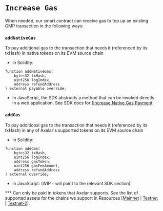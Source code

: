 # `Increase Gas`

When needed, our smart contract can receive gas to top up an existing GMP transaction in the following ways:

### `addNativeGas`
To pay additional gas to the transaction that needs it (referenced by its txHash) in native tokens on its EVM source chain

* In Solidity:

```solidity
function addNativeGas(
    bytes32 txHash,
    uint256 logIndex,
    address refundAddress
) external payable override;
```

* In JavaScript, the SDK abstracts a method that can be invoked directly in a web application.
See SDK docs for [[Increase Native Gas Payment](../axelarjs-sdk/tx-status-query-recovery#2-wip-increase-native-gas-payment)

### `addGas`
To pay additional gas to the transaction that needs it (referenced by its txHash) in any of Axelar's supported tokens on its EVM source chain

* In Solidity:

```solidity
function addGas(
    bytes32 txHash,
    uint256 logIndex,
    address gasToken,
    uint256 gasFeeAmount,
    address refundAddress
) external override;
```
* In JavaScript: (WIP - will point to the relevant SDK section)

*** Can only be paid in tokens that Axelar supports. See the list of supported assets for the chains we support in Resources [[Mainnet](../../resources/mainnet) | [Testnet](../../resources/testnet) | [Testnet-2](../../resources/testnet-2)].

